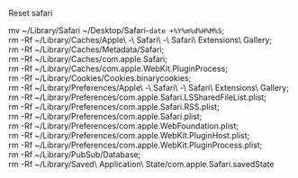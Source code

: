 Reset safari

mv ~/Library/Safari ~/Desktop/Safari-`date +%Y%m%d%H%M%S`; \
rm -Rf ~/Library/Caches/Apple\ -\ Safari\ -\ Safari\ Extensions\ Gallery; \
rm -Rf ~/Library/Caches/Metadata/Safari; \
rm -Rf ~/Library/Caches/com.apple.Safari; \
rm -Rf ~/Library/Caches/com.apple.WebKit.PluginProcess; \
rm -Rf ~/Library/Cookies/Cookies.binarycookies; \
rm -Rf ~/Library/Preferences/Apple\ -\ Safari\ -\ Safari\ Extensions\ Gallery; \
rm -Rf ~/Library/Preferences/com.apple.Safari.LSSharedFileList.plist; \
rm -Rf ~/Library/Preferences/com.apple.Safari.RSS.plist; \
rm -Rf ~/Library/Preferences/com.apple.Safari.plist; \
rm -Rf ~/Library/Preferences/com.apple.WebFoundation.plist; \
rm -Rf ~/Library/Preferences/com.apple.WebKit.PluginHost.plist; \
rm -Rf ~/Library/Preferences/com.apple.WebKit.PluginProcess.plist; \
rm -Rf ~/Library/PubSub/Database; \
rm -Rf ~/Library/Saved\ Application\ State/com.apple.Safari.savedState
